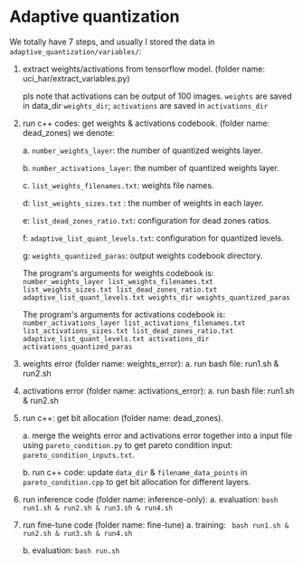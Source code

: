 # Adaptive quantization

We totally have 7 steps, and usually I stored the data in ```adaptive_quantization/variables/```:
1. extract weights/activations from tensorflow model. (folder name: uci_har/extract_variables.py)

    pls note that activations can be output of 100 images.
    ```weights``` are saved in data_dir ```weights_dir```; ```activations``` are saved in ```activations_dir```

2. run c++ codes: get weights & activations codebook. (folder name: dead_zones)
    we denote:

    a. ```number_weights_layer```: the number of quantized weights layer.

    b. ```number_activations_layer```: the number of quantized weights layer. 

    c. ```list_weights_filenames.txt```: weights file names. 

    d: ```list_weights_sizes.txt``` : the number of weights in each layer. 

    e: ```list_dead_zones_ratio.txt```: configuration for dead zones ratios.

    f: ```adaptive_list_quant_levels.txt```: configuration for quantized levels.

    g: ```weights_quantized_paras```: output weights codebook directory.

    The program's arguments for weights codebook is: 
        ```number_weights_layer list_weights_filenames.txt list_weights_sizes.txt list_dead_zones_ratio.txt adaptive_list_quant_levels.txt weights_dir weights_quantized_paras```
    
    The program's arguments for activations codebook is: 
        ```number_activations_layer list_activations_filenames.txt list_activations_sizes.txt list_dead_zones_ratio.txt adaptive_list_quant_levels.txt activations_dir activations_quantized_paras```
3. weights error (folder name: weights_error): 
    a. run bash file: run1.sh & run2.sh

4. activations error (folder name: activations_error):
    a. run bash file: run1.sh & run2.sh

5. run c++: get bit allocation (folder name: dead_zones).

    a. merge the weights error and activations error together into a input file using ```pareto_condition.py``` to get pareto condition input: ```pareto_condition_inputs.txt```. 

    b. run c++ code: update ```data_dir``` & ```filename_data_points``` in ```pareto_condition.cpp``` to get bit allocation for different layers.

6. run inference code (folder name: inference-only):
    a. evaluation: ```bash run1.sh & run2.sh & run3.sh & run4.sh```

7. run fine-tune code (folder name: fine-tune)
    a. training: ``` bash run1.sh & run2.sh & run3.sh & run4.sh```

    b. evaluation: ```bash run.sh```
